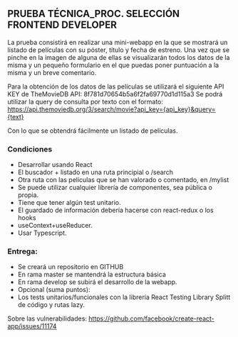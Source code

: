 ## PRUEBA TÉCNICA_PROC. SELECCIÓN FRONTEND DEVELOPER

La prueba consistirá en realizar una mini-webapp en la que se mostrará un listado de películas
con su póster, título y fecha de estreno. Una vez que se pinche en la imagen de alguna de ellas
se visualizarán todos los datos de la misma y un pequeño formulario en el que puedas poner
puntuación a la misma y un breve comentario.

Para la obtención de los datos de las películas se utilizará el siguiente API KEY de
TheMovieDB API: 8f781d70654b5a6f2fa69770d1d115a3
Se podrá utilizar la query de consulta por texto con el formato:
https://api.themoviedb.org/3/search/movie?api_key={api_key}&query={text}

Con lo que se obtendrá fácilmente un listado de películas.

### Condiciones

- Desarrollar usando React
- El buscador + listado en una ruta principial o /search
- Otra ruta con las películas que se han valorado o comentado, en /mylist
- Se puede utilizar cualquier librería de componentes, sea pública o propia.
- Tiene que tener algún test unitario.
- El guardado de información debería hacerse con react-redux o los hooks
- useContext+useReducer.
- Usar Typescript.

### Entrega:

- Se creará un repositorio en GITHUB
- En rama master se mantendrá la estructura básica
- En rama develop se subirá el desarrollo de la webapp.
- Opcional (suma puntos):
- Los tests unitarios/funcionales con la librería React Testing Library
  Splitt de código y rutas lazy.

Sobre las vulnerabilidades:
https://github.com/facebook/create-react-app/issues/11174
